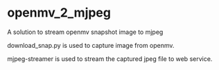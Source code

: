 # openmv_2_mjpeg
A solution to stream openmv snapshot image to mjpeg

download_snap.py is used to capture image from openmv.

mjpeg-streamer is used to stream the captured jpeg file to web service.


